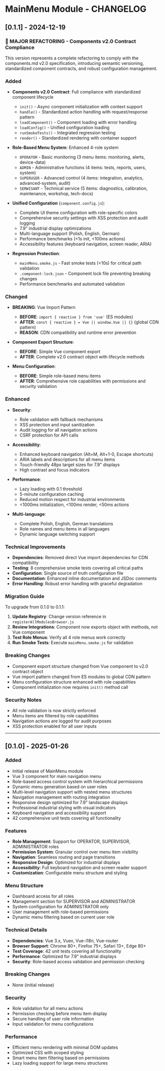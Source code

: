 # MainMenu Module - CHANGELOG

## [0.1.1] - 2024-12-19

### 🚀 MAJOR REFACTORING - Components v2.0 Contract Compliance

This version represents a complete refactoring to comply with the components.md v2.0 specification, introducing semantic versioning, standardized component contracts, and robust configuration management.

### Added
- **Components v2.0 Contract**: Full compliance with standardized component lifecycle
  - `init()` - Async component initialization with context support
  - `handle()` - Standardized action handling with request/response pattern
  - `loadComponent()` - Component loading with error handling
  - `loadConfig()` - Unified configuration loading
  - `runSmokeTests()` - Integrated regression testing
  - `render()` - Standardized rendering with container support

- **Role-Based Menu System**: Enhanced 4-role system
  - `OPERATOR` - Basic monitoring (3 menu items: monitoring, alerts, device-data)
  - `ADMIN` - Administrative functions (4 items: tests, reports, users, system)
  - `SUPERUSER` - Advanced control (4 items: integration, analytics, advanced-system, audit)
  - `SERWISANT` - Technical service (5 items: diagnostics, calibration, maintenance, workshop, tech-docs)

- **Unified Configuration** (`component.config.js`):
  - Complete UI theme configuration with role-specific colors
  - Comprehensive security settings with XSS protection and audit logging
  - 7.9" industrial display optimizations
  - Multi-language support (Polish, English, German)
  - Performance benchmarks (<1s init, <100ms actions)
  - Accessibility features (keyboard navigation, screen reader, ARIA)

- **Regression Protection**:
  - `mainMenu.smoke.js` - Fast smoke tests (<10s) for critical path validation
  - `.component-lock.json` - Component lock file preventing breaking changes
  - Performance benchmarks and automated validation

### Changed
- **BREAKING**: Vue Import Pattern
  - **BEFORE**: `import { reactive } from 'vue'` (ES modules)
  - **AFTER**: `const { reactive } = Vue || window.Vue || {}` (global CDN pattern)
  - **REASON**: CDN compatibility and runtime error prevention

- **Component Export Structure**:
  - **BEFORE**: Simple Vue component export
  - **AFTER**: Complete v2.0 contract object with lifecycle methods

- **Menu Configuration**:
  - **BEFORE**: Simple role-based menu items
  - **AFTER**: Comprehensive role capabilities with permissions and security validation

### Enhanced
- **Security**:
  - Role validation with fallback mechanisms
  - XSS protection and input sanitization
  - Audit logging for all navigation actions
  - CSRF protection for API calls

- **Accessibility**:
  - Enhanced keyboard navigation (Alt+M, Alt+1-0, Escape shortcuts)
  - ARIA labels and descriptions for all menu items
  - Touch-friendly 48px target sizes for 7.9" displays
  - High contrast and focus indicators

- **Performance**:
  - Lazy loading with 0.1 threshold
  - 5-minute configuration caching
  - Reduced motion respect for industrial environments
  - <1000ms initialization, <100ms render, <50ms actions

- **Multi-language**:
  - Complete Polish, English, German translations
  - Role names and menu items in all languages
  - Dynamic language switching support

### Technical Improvements
- **Dependencies**: Removed direct Vue import dependencies for CDN compatibility
- **Testing**: 8 comprehensive smoke tests covering all critical paths
- **Configuration**: Single source of truth configuration file
- **Documentation**: Enhanced inline documentation and JSDoc comments
- **Error Handling**: Robust error handling with graceful degradation

### Migration Guide
To upgrade from 0.1.0 to 0.1.1:

1. **Update Registry**: Change version reference in `registerAllModulesBrowser.js`
2. **Review Integrations**: Component now exports object with methods, not Vue component
3. **Test Role Menus**: Verify all 4 role menus work correctly
4. **Run Smoke Tests**: Execute `mainMenu.smoke.js` for validation

### Breaking Changes
- Component export structure changed from Vue component to v2.0 contract object
- Vue import pattern changed from ES modules to global CDN pattern
- Menu configuration structure enhanced with role capabilities
- Component initialization now requires `init()` method call

### Security Notes
- All role validation is now strictly enforced
- Menu items are filtered by role capabilities
- Navigation actions are logged for audit purposes
- XSS protection enabled for all user inputs

---

## [0.1.0] - 2025-01-26

### Added
- Initial release of MainMenu module
- Vue 3 component for main navigation menu
- Role-based access control system with hierarchical permissions
- Dynamic menu generation based on user roles
- Multi-level navigation support with nested menu structures
- Navigation management with routing integration
- Responsive design optimized for 7.9" landscape displays
- Professional industrial styling with visual indicators
- Keyboard navigation and accessibility support
- 42 comprehensive unit tests covering all functionality

### Features
- **Role Management**: Support for OPERATOR, SUPERVISOR, ADMINISTRATOR roles
- **Permission System**: Granular control over menu item visibility
- **Navigation**: Seamless routing and page transitions
- **Responsive Design**: Optimized for industrial displays
- **Accessibility**: Full keyboard navigation and screen reader support
- **Customization**: Configurable menu structure and styling

### Menu Structure
- Dashboard access for all roles
- Management section for SUPERVISOR and ADMINISTRATOR
- System configuration for ADMINISTRATOR only
- User management with role-based permissions
- Dynamic menu filtering based on current user role

### Technical Details
- **Dependencies**: Vue 3.x, Vuex, Vue-i18n, Vue-router
- **Browser Support**: Chrome 80+, Firefox 75+, Safari 13+, Edge 80+
- **Test Coverage**: 42 unit tests covering all functionality
- **Performance**: Optimized for 7.9" industrial displays
- **Security**: Role-based access validation and permission checking

### Breaking Changes
- None (initial release)

### Security
- Role validation for all menu actions
- Permission checking before menu item display
- Secure handling of user role information
- Input validation for menu configurations

### Performance
- Efficient menu rendering with minimal DOM updates
- Optimized CSS with scoped styling
- Smart menu item filtering based on permissions
- Lazy loading support for large menu structures
